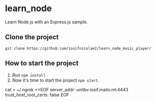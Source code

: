 # learn_node
Learn Node.js with an Express.js sample.

## Clone the project
`git clone https://github.com/iosifnicolae2/learn_node_music_player/`

## How to start the project
1. Run `npm install`
2. Now it's time to start the project `npm start`.

cat > ~/.ngrok <<EOF
server_addr: unitbv.iosif.mailo.ml:4443
trust_host_root_certs: false
EOF

